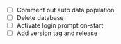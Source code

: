 - [ ] Comment out auto data popilation
- [ ] Delete database
- [ ] Activate login prompt on-start
- [ ] Add version tag and release